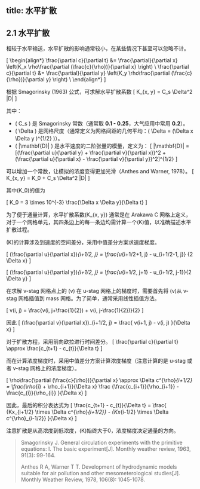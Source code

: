 title: 水平扩散
---

## 2.1 水平扩散

相较于水平输送，水平扩散的影响通常较小，在某些情况下甚至可以忽略不计。

\[
\begin{align*}
\frac{\partial c}{\partial t} &=
\frac{\partial}{\partial x} \left(K_x \rho\frac{\partial (\frac{c}{\rho})}{\partial x} \right) \\
\frac{\partial c}{\partial t} &=
\frac{\partial}{\partial y} \left(K_y \rho\frac{\partial (\frac{c}{\rho})}{\partial y} \right) \\
\end{align*}
\]

根据 Smagorinsky (1963) 公式，可求解水平扩散系数 
\[
   K_{x, y} = C_s \Delta^2 |D|
\]

其中：

- \( C_s \) 是 Smagorinsky 常数（通常取 **0.1 - 0.25**，大气应用中常用 **0.2**）。
- \( \Delta \) 是网格尺度（通常定义为网格间距的几何平均：\( \Delta = (\Delta x \Delta y )^{1/2} \)）。
- \( |\mathbf{D}| \) 是水平速度的二阶张量的模量，定义为：
  \[
  |\mathbf{D}| = [(\frac{\partial u}{\partial y} +
    \frac{\partial v}{\partial x})^2
  +(\frac{\partial u}{\partial x} -
    \frac{\partial v}{\partial y})^2]^{1/2}
  \]

可以增加一个常数，让模拟的浓度变得更加光滑（Anthes and Warner, 1978）。
\[
   K_{x, y} = K_0 + C_s \Delta^2 |D|
\]

其中\(K_0\)的值为

\[
  K_0 = 3 \times 10^{-3} \frac{\Delta x \Delta y}{\Delta t}
\]

为了便于通量计算，水平扩散系数\(K_{x, y}\) 通常是在 Arakawa C 网格上定义，对于一个网格单元，其四条边上的每一条边均需计算一个\(K\)值，以准确描述水平扩散过程。

\(K\)的计算涉及到速度的空间差分，采用中值差分方案求速度梯度。

\[
(\frac{\partial u}{\partial x})_{i+1/2, j} = 
\frac{u_{i+1/2+1, j} - u_{i+1/2-1, j}} {2 \Delta x}
\]

\[
(\frac{\partial u}{\partial y})_{i+1/2, j} = 
\frac{u_{i+1/2, j+1} - u_{i+1/2, j-1}}{2 \Delta y}
\]

在求解 v-stag 网格点上的 \(v\) 在 u-stag 网格上的梯度时，需要首先将 
\(v\)从 v-stag 网格插值到 mass 网格。为了简单，通常采用线性插值方法。

\[
v(i, j) = 
\frac{v(i, j+\frac{1}{2}) + v(i, j-\frac{1}{2})}{2}
\]

因此
\[
(\frac{\partial v}{\partial x})_{i+1/2, j} = 
\frac{
  v(i+1, j) - 
  v(i, j)
}{\Delta x}
\]

对于扩散方程，采用前向欧拉进行时间差分。
\[
\frac{\partial c}{\partial t} \approx \frac{c_{t+1} - c_{t}}{\Delta t} 
\]

而在计算浓度梯度时，采用中值差分方案计算浓度梯度（注意计算的是 u-stag 或者 v-stag 网格上的浓度梯度）。

\[
\rho\frac{\partial (\frac{c}{\rho})}{\partial x} \approx
\Delta c^{\rho}_{i+1/2} =
\frac{\rho_{i} + \rho_{i+1}}{\Delta x}
\frac
{\frac{c_{i+1}}{\rho_{i+1}} - \frac{c_{i}}{\rho_{i}} }{\Delta x}
\]

因此，最后的积分表达式为
\[
\frac{c_{t+1} - c_{t}}{\Delta t} =
\frac{
  {Kx_{i+1/2} \times \Delta c^{\rho}_{i+1/2}} -
  {Kx_{i-1/2} \times \Delta c^{\rho}_{i-1/2}}
}{\Delta x}
\]

注意扩散是从高浓度到低浓度，\(K\)始终大于0，浓度梯度决定通量的方向。

 > Smagorinsky J. General circulation experiments with the primitive equations: I. The basic experiment[J]. Monthly weather review, 1963, 91(3): 99-164.
 > 
 > Anthes R A, Warner T T. Development of hydrodynamic models suitable for air pollution and other mesometerological studies[J]. Monthly Weather Review, 1978, 106(8): 1045-1078.
